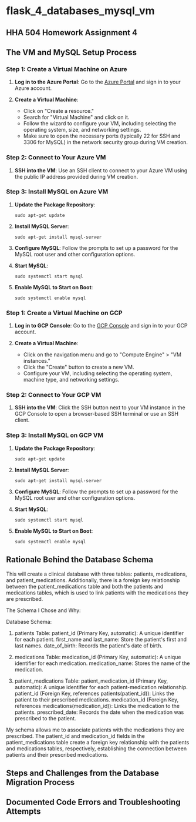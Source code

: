# flask_4_databases_mysql_vm
## **HHA 504 Homework Assignment 4**

## **The VM and MySQL Setup Process**
### Step 1: Create a Virtual Machine on Azure

1. **Log in to the Azure Portal**: Go to the [Azure Portal](https://portal.azure.com/) and sign in to your Azure account.

2. **Create a Virtual Machine**:
   - Click on "Create a resource."
   - Search for "Virtual Machine" and click on it.
   - Follow the wizard to configure your VM, including selecting the operating system, size, and networking settings.
   - Make sure to open the necessary ports (typically 22 for SSH and 3306 for MySQL) in the network security group during VM creation.

### Step 2: Connect to Your Azure VM

1. **SSH into the VM**: Use an SSH client to connect to your Azure VM using the public IP address provided during VM creation.

### Step 3: Install MySQL on Azure VM

1. **Update the Package Repository**:
   ```
   sudo apt-get update
   ```

2. **Install MySQL Server**:
   ```
   sudo apt-get install mysql-server
   ```

3. **Configure MySQL**:
   Follow the prompts to set up a password for the MySQL root user and other configuration options.

4. **Start MySQL**:
   ```
   sudo systemctl start mysql
   ```

5. **Enable MySQL to Start on Boot**:
   ```
   sudo systemctl enable mysql
   ```

### Step 1: Create a Virtual Machine on GCP

1. **Log in to GCP Console**: Go to the [GCP Console](https://console.cloud.google.com/) and sign in to your GCP account.

2. **Create a Virtual Machine**:
   - Click on the navigation menu and go to "Compute Engine" > "VM instances."
   - Click the "Create" button to create a new VM.
   - Configure your VM, including selecting the operating system, machine type, and networking settings.

### Step 2: Connect to Your GCP VM

1. **SSH into the VM**: Click the SSH button next to your VM instance in the GCP Console to open a browser-based SSH terminal or use an SSH client.

### Step 3: Install MySQL on GCP VM

1. **Update the Package Repository**:
   ```
   sudo apt-get update
   ```

2. **Install MySQL Server**:
   ```
   sudo apt-get install mysql-server
   ```

3. **Configure MySQL**:
   Follow the prompts to set up a password for the MySQL root user and other configuration options.

4. **Start MySQL**:
   ```
   sudo systemctl start mysql
   ```

5. **Enable MySQL to Start on Boot**:
   ```
   sudo systemctl enable mysql
   ```

## **Rationale Behind the Database Schema**
This will create a clinical database with three tables: patients, medications, and patient_medications. Additionally, there is a foreign key relationship between the patient_medications table and both the patients and medications tables, which is used to link patients with the medications they are prescribed.

The Schema I Chose and Why:

Database Schema:

1.  patients Table:
    patient_id (Primary Key, automatic): A unique identifier for each patient.
    first_name and last_name: Store the patient's first and last names.
    date_of_birth: Records the patient's date of birth.

2.  medications Table:
    medication_id (Primary Key, automatic): A unique identifier for each medication.
    medication_name: Stores the name of the medication.

3.  patient_medications Table:
    patient_medication_id (Primary Key, automatic): A unique identifier for each patient-medication relationship.
    patient_id (Foreign Key, references patients(patient_id)): Links the patient to their prescribed medications.
    medication_id (Foreign Key, references medications(medication_id)): Links the medication to the patients.
    prescribed_date: Records the date when the medication was prescribed to the patient.

My schema allows me to associate patients with the medications they are prescribed. The patient_id and medication_id fields in the patient_medications table create a foreign key relationship with the patients and medications tables, respectively, establishing the connection between patients and their prescribed medications.

## **Steps and Challenges from the Database Migration Process**

## **Documented Code Errors and Troubleshooting Attempts**